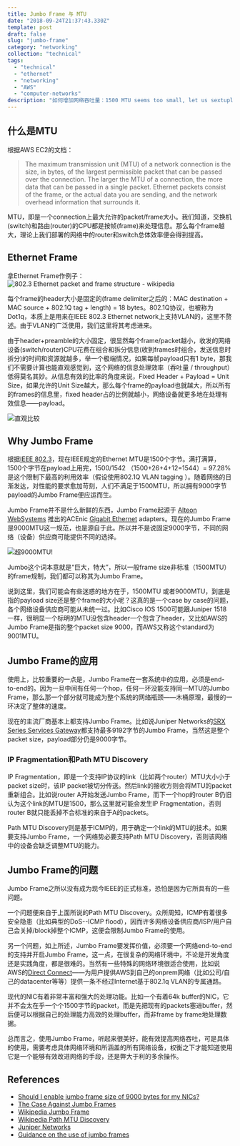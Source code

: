 ```yaml
---
title: Jumbo Frame 与 MTU
date: "2018-09-24T21:37:43.330Z"
template: post
draft: false
slug: "jumbo-frame"
category: "networking"
collection: "technical"
tags:
  - "technical"
  - "ethernet"
  - "networking"
  - "AWS"
  - "computer-networks"
description: "如何增加网络吞吐量：1500 MTU seems too small, let us sextuple it!"
---
```


## 什么是MTU

根据AWS EC2的文档：

> The maximum transmission unit (MTU) of a network connection is the size, in bytes, of the largest permissible packet that can be passed over the connection. The larger the MTU of a connection, the more data that can be passed in a single packet. Ethernet packets consist of the frame, or the actual data you are sending, and the network overhead information that surrounds it.

MTU，即是一个connection上最大允许的packet/frame大小。我们知道，交换机(switch)和路由(router)的CPU都是按帧(frame)来处理信息。那么每个frame越大，理论上我们部署的网络中的router和switch总体效率便会得到提高。

## Ethernet Frame
拿Ethernet Frame作例子：
![802.3 Ethernet packet and frame structure - wikipedia](https://upload-images.jianshu.io/upload_images/72299-e65bbc17b0559eee.png?imageMogr2/auto-orient/strip%7CimageView2/2/w/1240)

每个frame的header大小是固定的(frame delimiter之后的：MAC destination + MAC source + 802.1Q tag + length) = 18 bytes。802.1Q协议，也被称为Dot1q，本质上是用来在IEEE 802.3 Ethernet network上支持VLAN的，这里不赘述。由于VLAN的广泛使用，我们这里将其考虑进来。

由于header+preamble的大小固定，很显然每个frame/packet越小，收发的网络设备(switch/router)CPU花费在组合和拆分信息(收到frames时组合，发送信息时拆分)的时间和资源就越多，举一个极端情况，如果每帧payload只有1 byte，那我们不需要计算也能直观感觉到，这个网络的信息处理效率（吞吐量 / throughput）低得莫名其妙。从信息有效的比率的角度来说，Fixed Header + Payload = Unit Size，如果允许的Unit Size越大，那么每个frame的payload也就越大，所以所有的frames的信息里，fixed header占的比例就越小，网络设备就更多地在处理有效信息——payload。

![直观比较](https://upload-images.jianshu.io/upload_images/72299-0b056269672d507f.png?imageMogr2/auto-orient/strip%7CimageView2/2/w/1240)

## Why Jumbo Frame

根据[IEEE 802.3](http://www.ieee802.org/3/)，现在IEEE规定的Ethernet MTU是1500个字节。满打满算，1500个字节在payload上用完，1500/1542 （1500+26+4+12=1544）= 97.28%是这个限制下最高的利用效率（假设使用802.1Q VLAN tagging ）。随着网络的日渐发达，对性能的要求愈加苛刻，人们不满足于1500MTU，所以拥有9000字节payload的Jumbo Frame便应运而生。

Jumbo Frame并不是什么新鲜的东西，Jumbo Frame起源于 [Alteon WebSystems](https://en.wikipedia.org/wiki/Alteon_WebSystems "Alteon WebSystems") 推出的ACEnic [Gigabit Ethernet](https://en.wikipedia.org/wiki/Gigabit_Ethernet "Gigabit Ethernet") adapters。现在的Jumbo Frame是9000MTU这一规范，也是源自于此。所以并不是说固定9000字节，不同的网络（设备）供应商可能提供不同的选择。

![超9000MTU!](https://upload-images.jianshu.io/upload_images/72299-4b28aad3a364ca4a.png?imageMogr2/auto-orient/strip%7CimageView2/2/w/1240)

Jumbo这个词本意就是“巨大，特大”，所以一般frame size非标准（1500MTU）的frame规制，我们都可以称其为Jumbo Frame。

说到这里，我们可能会有些迷惑的地方在于，1500MTU 或者9000MTU，到底是指的payload size还是整个frame的大小呢？这真的是一个case by case的问题，各个网络设备供应商可能从未统一过。比如Cisco IOS 1500可能跟Juniper 1518一样，很明显一个标明的MTU没包含header一个包含了header，又比如AWS的Jumbo Frame是指的整个packet size 9000，而AWS又称这个standard为9001MTU。

## Jumbo Frame的应用
使用上，比较重要的一点是，Jumbo Frame在一套系统中的应用，必须是end-to-end的。因为一旦中间有任何一个hop，任何一环没能支持同一MTU的Jumbo Frame，那么那一个部分就可能成为整个系统的网络瓶颈——木桶原理，最慢的一环决定了整体的速度。

现在的主流厂商基本上都支持Jumbo Frame。比如说Juniper Networks的[SRX Series Services Gateway](https://www.juniper.net/us/en/products-services/security/srx-series/srx5400/)都支持最多9192字节的Jumbo Frame，当然这是整个packet size，payload部分仍是9000字节。

### IP Fragmentation和Path MTU Discovery
IP Fragmentation，即是一个支持IP协议的link（比如两个router）MTU大小小于packet size时，该IP packet被切分传送。然后link的接收方则会将MTU的packet重新组合。比如说router A开始发送Jumbo Frame，而下一个hop的router B仍旧认为这个link的MTU是1500，那么这里就可能会发生IP Fragmentation，否则router B就只能丢掉不合标准的来自于A的packets。

Path MTU Discovery则是基于ICMP的，用于确定一个link的MTU的技术。如果要支持Jumbo Frame，一个网络势必要支持Path MTU Discovery，否则该网络中的设备会缺乏调整MTU的能力。

## Jumbo Frame的问题
Jumbo Frame之所以没有成为现今IEEE的正式标准，恐怕是因为它所具有的一些问题。

一个问题便来自于上面所说的Path MTU Discovery。众所周知，ICMP有着很多安全隐患（比如典型的DoS--ICMP flood），因而许多网络设备供应商/ISP/用户自己会关掉/block掉整个ICMP，这便会限制Jumbo Frame的使用。

另一个问题，如上所述，Jumbo Frame要发挥价值，必须要一个网络end-to-end的支持并开启Jumbo Frame，这一点，在很复杂的网络环境中，不论是开发角度还是实践角度，都是很难的。当然有一些特殊的网络环境很适合使用，比如说AWS的[Direct Connect](https://aws.amazon.com/directconnect/)——为用户提供AWS到自己的onprem网络（比如公司/自己的datacenter等等）提供一条不经过Internet基于802.1q VLAN的专属通路。

现代的NIC有着非常丰富和强大的处理功能。比如一个有着64k buffer的NIC，它并不会太在乎一个个1500字节的packet，而是先把现有的packets塞进buffer，然后便可以根据自己的处理能力高效的处理buffer，而非frame by frame地处理数据。

总而言之，使用Jumbo Frame，听起来很美好，能有效提高网络吞吐，可是具体的使用，需要考虑具体网络环境和所涵盖的所有网络设备，权衡之下才能知道使用它是一个能够有效改进网络的手段，还是弊大于利的多余操作。

## References
- [Should I enable jumbo frame size of 9000 bytes for my NICs?](https://superuser.com/questions/346717/should-i-enable-jumbo-frame-size-of-9000-bytes-for-my-nics)
- [The Case Against Jumbo Frames ](https://www.nanog.org/sites/default/files/wednesday_general_steenbergen_antijumbo.pdf)
- [Wikipedia Jumbo Frame](https://en.wikipedia.org/wiki/Jumbo_frame)
- [Wikipedia Path MTU Discovery](https://en.wikipedia.org/wiki/Path_MTU_Discovery)
- [Juniper Networks](https://www.juniper.net/documentation/en_US/junos/topics/concept/jumbo-ethernet-interfaces-security.html)
- [Guidance on the use of jumbo frames](https://kb.netgear.com/25091/Guidance-on-the-use-of-jumbo-frames)
